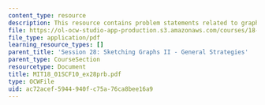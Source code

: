 ```yaml
---
content_type: resource
description: This resource contains problem statements related to graph features.
file: https://ol-ocw-studio-app-production.s3.amazonaws.com/courses/18-01sc-single-variable-calculus-fall-2010/ac72acef5944940fc75a76ca8bee16a9_MIT18_01SCF10_ex28prb.pdf
file_type: application/pdf
learning_resource_types: []
parent_title: 'Session 28: Sketching Graphs II - General Strategies'
parent_type: CourseSection
resourcetype: Document
title: MIT18_01SCF10_ex28prb.pdf
type: OCWFile
uid: ac72acef-5944-940f-c75a-76ca8bee16a9
---
```

